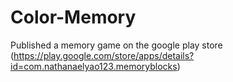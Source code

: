# Color-Memory
Published a memory game on the google play store (https://play.google.com/store/apps/details?id=com.nathanaelyao123.memoryblocks)
